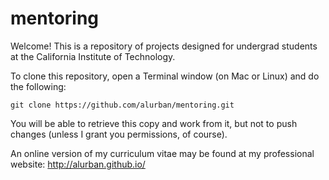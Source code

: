 # mentoring
Welcome! This is a repository of projects designed for undergrad students at the California Institute of Technology.

To clone this repository, open a Terminal window (on Mac or Linux) and do the following:

```
git clone https://github.com/alurban/mentoring.git
```

You will be able to retrieve this copy and work from it, but not to push changes (unless I grant you permissions, of course).

An online version of my curriculum vitae may be found at my professional website:
   http://alurban.github.io/
